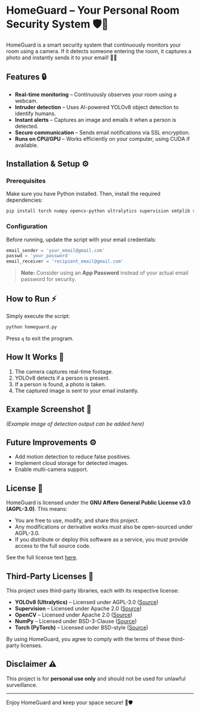 # HomeGuard – Your Personal Room Security System 🛡️📸

HomeGuard is a smart security system that continuously monitors your room using a camera. If it detects someone entering the room, it captures a photo and instantly sends it to your email! 📧📲

## Features 🔒

- **Real-time monitoring** – Continuously observes your room using a webcam.
- **Intruder detection** – Uses AI-powered YOLOv8 object detection to identify humans.
- **Instant alerts** – Captures an image and emails it when a person is detected.
- **Secure communication** – Sends email notifications via SSL encryption.
- **Runs on CPU/GPU** – Works efficiently on your computer, using CUDA if available.

## Installation & Setup ⚙️

### Prerequisites

Make sure you have Python installed. Then, install the required dependencies:

```sh
pip install torch numpy opencv-python ultralytics supervision smtplib ssl
```

### Configuration

Before running, update the script with your email credentials:

```python
email_sender = 'your_email@gmail.com'
passwd = 'your_password'
email_receiver = 'recipient_email@gmail.com'
```

> **Note:** Consider using an **App Password** instead of your actual email password for security.

## How to Run ⚡

Simply execute the script:

```sh
python homeguard.py
```

Press `q` to exit the program.

## How It Works 🤖

1. The camera captures real-time footage.
2. YOLOv8 detects if a person is present.
3. If a person is found, a photo is taken.
4. The captured image is sent to your email instantly.

## Example Screenshot 📸

*(Example image of detection output can be added here)*

## Future Improvements ⚙

- Add motion detection to reduce false positives.
- Implement cloud storage for detected images.
- Enable multi-camera support.

## License 📜

HomeGuard is licensed under the **GNU Affero General Public License v3.0 (AGPL-3.0)**. This means:

- You are free to use, modify, and share this project.
- Any modifications or derivative works must also be open-sourced under AGPL-3.0.
- If you distribute or deploy this software as a service, you must provide access to the full source code.

See the full license text [here](https://www.gnu.org/licenses/agpl-3.0.html).

## Third-Party Licenses 📄

This project uses third-party libraries, each with its respective license:

- **YOLOv8 (Ultralytics)** – Licensed under AGPL-3.0 ([Source](https://github.com/ultralytics/ultralytics))
- **Supervision** – Licensed under Apache 2.0 ([Source](https://github.com/roboflow/supervision))
- **OpenCV** – Licensed under Apache 2.0 ([Source](https://github.com/opencv/opencv))
- **NumPy** – Licensed under BSD-3-Clause ([Source](https://github.com/numpy/numpy))
- **Torch (PyTorch)** – Licensed under BSD-style ([Source](https://github.com/pytorch/pytorch))

By using HomeGuard, you agree to comply with the terms of these third-party licenses.

## Disclaimer ⚠️

This project is for **personal use only** and should not be used for unlawful surveillance.

---

Enjoy HomeGuard and keep your space secure! 🏡🛡️
